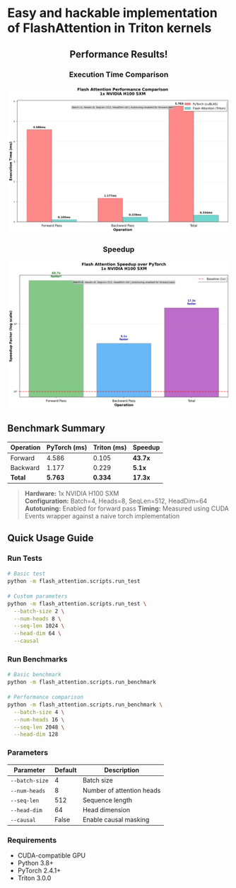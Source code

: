 

# Easy and hackable implementation of FlashAttention in Triton kernels


<div align="center">

##  Performance Results!

### Execution Time Comparison
<img src="data/flash_attention_execution_times.png" width="600"/>

### Speedup  
<img src="data/flash_attention_speedup.png" width="600"/>

</div>


## Benchmark Summary

| Operation | PyTorch (ms) | Triton (ms) | **Speedup** |
|-----------|--------------|-------------|-------------|
| Forward   | 4.586        | 0.105       | **43.7x**   |
| Backward  | 1.177        | 0.229       | **5.1x**    |
| **Total** | **5.763**    | **0.334**   | **17.3x**   |

> **Hardware:** 1x NVIDIA H100 SXM  
> **Configuration:** Batch=4, Heads=8, SeqLen=512, HeadDim=64  
> **Autotuning:** Enabled for forward pass
> **Timing:** Measured using CUDA Events wrapper against a naive torch implementation






## Quick Usage Guide 

### Run Tests
```bash
# Basic test
python -m flash_attention.scripts.run_test

# Custom parameters
python -m flash_attention.scripts.run_test \
  --batch-size 2 \
  --num-heads 8 \
  --seq-len 1024 \
  --head-dim 64 \
  --causal
```

### Run Benchmarks
```bash
# Basic benchmark
python -m flash_attention.scripts.run_benchmark

# Performance comparison
python -m flash_attention.scripts.run_benchmark \
  --batch-size 4 \
  --num-heads 16 \
  --seq-len 2048 \
  --head-dim 128
```

### Parameters
| Parameter | Default | Description |
|-----------|---------|-------------|
| `--batch-size` | 4 | Batch size |
| `--num-heads` | 8 | Number of attention heads |
| `--seq-len` | 512 | Sequence length |
| `--head-dim` | 64 | Head dimension |
| `--causal` | False | Enable causal masking |

### Requirements
- CUDA-compatible GPU
- Python 3.8+
- PyTorch 2.4.1+
- Triton 3.0.0
